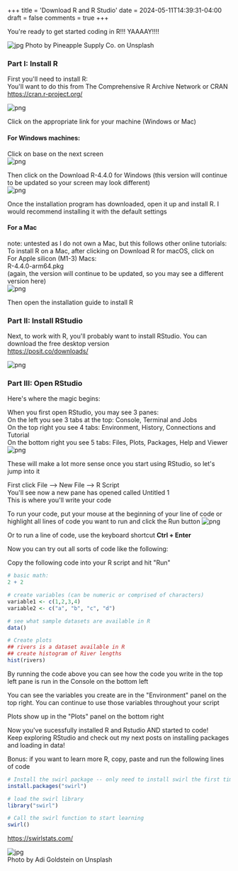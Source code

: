 +++
title = 'Download R and R Studio'
date = 2024-05-11T14:39:31-04:00
draft = false
comments = true
+++


You're ready to get started coding in R!!!  YAAAAY!!!!

![jpg](../images/pineapple-supply-co.jpg "Yay")
Photo by Pineapple Supply Co. on Unsplash


### Part I: Install R
First you'll need to install R:  
You'll want to do this from The Comprehensive R Archive Network or CRAN  
https://cran.r-project.org/

![png](../images/cran_screenshot1.png "CRAN")  

Click on the appropriate link for your machine (Windows or Mac)  

#### For Windows machines:
Click on base on the next screen  
![png](../images/cran_screenshot2.png "CRAN_base")  

Then click on the Download R-4.4.0 for Windows (this version will continue to be updated so your screen may look different)  
![png](../images/cran_screenshot3.png "CRAN_Win")  

Once the installation program has downloaded, open it up and install R.  I would recommend installing it with the default settings   

#### For a Mac
note: untested as I do not own a Mac, but this follows other online tutorials:  
To install R on a Mac, after clicking on Download R for macOS, click on   
For Apple silicon (M1-3) Macs:  
R-4.4.0-arm64.pkg  
(again, the version will continue to be updated, so you may see a different version here)  
![png](../images/cran_screenshot4.png "CRAN_Mac")

Then open the installation guide to install R  


### Part II: Install RStudio
Next, to work with R, you'll probably want to install RStudio.  You can download the free desktop version  
https://posit.co/downloads/  

![png](../images/rstudio.png "rstudio")


### Part III: Open RStudio

Here's where the magic begins:  

When you first open RStudio, you may see 3 panes:  
On the left you see 3 tabs at the top: Console, Terminal and Jobs  
On the top right you see 4 tabs: Environment, History, Connections and Tutorial  
On the bottom right you see 5 tabs: Files, Plots, Packages, Help and Viewer  
![png](../images/Rstudio_screenshot1.png "rstudio")  


These will make a lot more sense once you start using RStudio, so let's jump into it  

First click File --> New File --> R Script   
You'll see now a new pane has opened called Untitled 1  
This is where you'll write your code  

To run your code, put your mouse at the beginning of your line of code or highlight all lines of code you want to run and click the Run button 
![png](../images/Rstudio_screenshot2.png "rstudio")  

Or to run a line of code, use the keyboard shortcut **Ctrl + Enter**  

Now you can try out all sorts of code like the following:  

Copy the following code into your R script and hit "Run"  
```r
# basic math:
2 + 2

# create variables (can be numeric or comprised of characters)
variable1 <- c(1,2,3,4)
variable2 <- c("a", "b", "c", "d")

# see what sample datasets are available in R
data()

# Create plots
## rivers is a dataset available in R
## create histogram of River lengths
hist(rivers)
```

By running the code above you can see how the code you write in the top left pane is run in the Console on the bottom left  

You can see the variables you create are in the "Environment" panel on the top right.  You can continue to use those variables throughout your script  

Plots show up in the "Plots" panel on the bottom right

Now you've sucessfully installed R and Rstudio AND started to code!  
Keep exploring RStudio and check out my next posts on installing packages and loading in data!  

Bonus: if you want to learn more R, copy, paste and run the following lines of code 
```r
# Install the swirl package -- only need to install swirl the first time you run it
install.packages("swirl")

# load the swirl library
library("swirl")

# Call the swirl function to start learning
swirl()
```
https://swirlstats.com/


![jpg](../images/everyonecancode.jpg "coding!")  
Photo by Adi Goldstein on Unsplash












